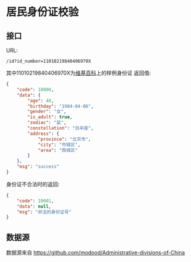 # 居民身份证校验

## 接口
URL:
```
/id?id_number=11010219840406970X
```
其中11010219840406970X为[维基百科](https://zh.wikipedia.org/wiki/%E5%85%AC%E6%B0%91%E8%BA%AB%E4%BB%BD%E5%8F%B7%E7%A0%81)上的样例身份证
返回值:
```json
{
    "code": 10000,
    "data": {
        "age": 40,
        "birthday": "1984-04-06",
        "gender": "女",
        "is_adult": true,
        "zodiac": "鼠",
        "constellation": "白羊座",
        "address": {
            "province": "北京市",
            "city": "市辖区",
            "area": "西城区"
        }
    },
    "msg": "success"
}
```
身份证不合法时的返回:
```json
{
    "code": 10001,
    "data": null,
    "msg": "非法的身份证号"
}
```

## 数据源
数据源来自 https://github.com/modood/Administrative-divisions-of-China
